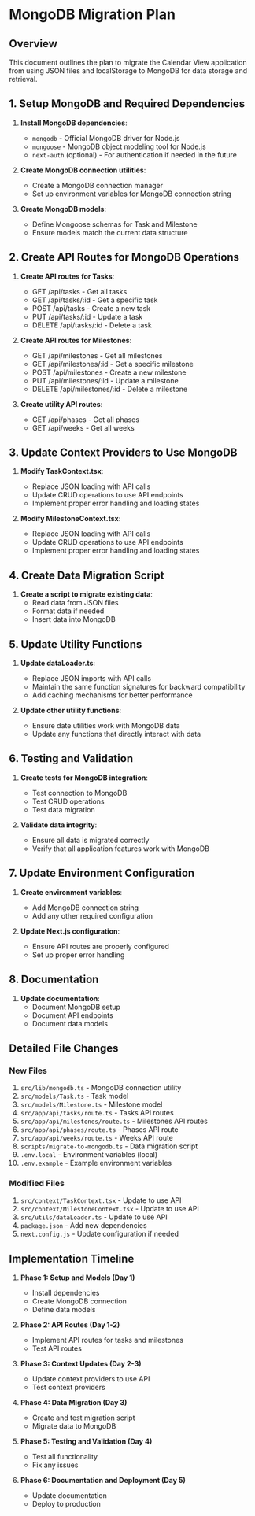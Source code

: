 # MongoDB Migration Plan

## Overview

This document outlines the plan to migrate the Calendar View application from using JSON files and localStorage to MongoDB for data storage and retrieval.

## 1. Setup MongoDB and Required Dependencies

1. **Install MongoDB dependencies**:
   - `mongodb` - Official MongoDB driver for Node.js
   - `mongoose` - MongoDB object modeling tool for Node.js
   - `next-auth` (optional) - For authentication if needed in the future

2. **Create MongoDB connection utilities**:
   - Create a MongoDB connection manager
   - Set up environment variables for MongoDB connection string

3. **Create MongoDB models**:
   - Define Mongoose schemas for Task and Milestone
   - Ensure models match the current data structure

## 2. Create API Routes for MongoDB Operations

1. **Create API routes for Tasks**:
   - GET /api/tasks - Get all tasks
   - GET /api/tasks/:id - Get a specific task
   - POST /api/tasks - Create a new task
   - PUT /api/tasks/:id - Update a task
   - DELETE /api/tasks/:id - Delete a task

2. **Create API routes for Milestones**:
   - GET /api/milestones - Get all milestones
   - GET /api/milestones/:id - Get a specific milestone
   - POST /api/milestones - Create a new milestone
   - PUT /api/milestones/:id - Update a milestone
   - DELETE /api/milestones/:id - Delete a milestone

3. **Create utility API routes**:
   - GET /api/phases - Get all phases
   - GET /api/weeks - Get all weeks

## 3. Update Context Providers to Use MongoDB

1. **Modify TaskContext.tsx**:
   - Replace JSON loading with API calls
   - Update CRUD operations to use API endpoints
   - Implement proper error handling and loading states

2. **Modify MilestoneContext.tsx**:
   - Replace JSON loading with API calls
   - Update CRUD operations to use API endpoints
   - Implement proper error handling and loading states

## 4. Create Data Migration Script

1. **Create a script to migrate existing data**:
   - Read data from JSON files
   - Format data if needed
   - Insert data into MongoDB

## 5. Update Utility Functions

1. **Update dataLoader.ts**:
   - Replace JSON imports with API calls
   - Maintain the same function signatures for backward compatibility
   - Add caching mechanisms for better performance

2. **Update other utility functions**:
   - Ensure date utilities work with MongoDB data
   - Update any functions that directly interact with data

## 6. Testing and Validation

1. **Create tests for MongoDB integration**:
   - Test connection to MongoDB
   - Test CRUD operations
   - Test data migration

2. **Validate data integrity**:
   - Ensure all data is migrated correctly
   - Verify that all application features work with MongoDB

## 7. Update Environment Configuration

1. **Create environment variables**:
   - Add MongoDB connection string
   - Add any other required configuration

2. **Update Next.js configuration**:
   - Ensure API routes are properly configured
   - Set up proper error handling

## 8. Documentation

1. **Update documentation**:
   - Document MongoDB setup
   - Document API endpoints
   - Document data models

## Detailed File Changes

### New Files

1. `src/lib/mongodb.ts` - MongoDB connection utility
2. `src/models/Task.ts` - Task model
3. `src/models/Milestone.ts` - Milestone model
4. `src/app/api/tasks/route.ts` - Tasks API routes
5. `src/app/api/milestones/route.ts` - Milestones API routes
6. `src/app/api/phases/route.ts` - Phases API route
7. `src/app/api/weeks/route.ts` - Weeks API route
8. `scripts/migrate-to-mongodb.ts` - Data migration script
9. `.env.local` - Environment variables (local)
10. `.env.example` - Example environment variables

### Modified Files

1. `src/context/TaskContext.tsx` - Update to use API
2. `src/context/MilestoneContext.tsx` - Update to use API
3. `src/utils/dataLoader.ts` - Update to use API
4. `package.json` - Add new dependencies
5. `next.config.js` - Update configuration if needed

## Implementation Timeline

1. **Phase 1: Setup and Models (Day 1)**
   - Install dependencies
   - Create MongoDB connection
   - Define data models

2. **Phase 2: API Routes (Day 1-2)**
   - Implement API routes for tasks and milestones
   - Test API routes

3. **Phase 3: Context Updates (Day 2-3)**
   - Update context providers to use API
   - Test context providers

4. **Phase 4: Data Migration (Day 3)**
   - Create and test migration script
   - Migrate data to MongoDB

5. **Phase 5: Testing and Validation (Day 4)**
   - Test all functionality
   - Fix any issues

6. **Phase 6: Documentation and Deployment (Day 5)**
   - Update documentation
   - Deploy to production
